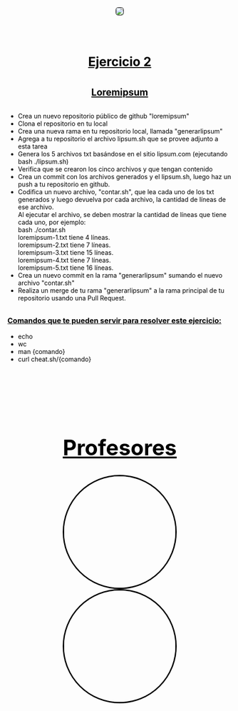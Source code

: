 <div style="display: flex; flex-direction: column; align-items: center;">
<img src="https://drive.google.com/uc?export=view&id=1QdVq3T3Ab1LW68y3YzaZ5LyemsJ0glon" style="border-radius: 30%; margin-bottom: 3rem; border: 1px solid black">
</div>
<div style="text-align: center">
    <h1 style="color: black; text-decoration: underline">Ejercicio 2<h1>
    <h2 style="color: black; text-decoration: underline; margin-bottom: 2rem"> Loremipsum<h2>
</div>

<div style="text-align: left; color: black">
    <ul>
        <li>Crea un nuevo repositorio público de github "loremipsum"</li>
        <li>Clona el repositorio en tu local</li>
        <li>Crea una nueva rama en tu repositorio local, llamada "generarlipsum"</li>
        <li>Agrega  a tu repositorio el archivo lipsum.sh que se provee adjunto a esta tarea</li>
        <li>Genera los 5 archivos txt basándose en el sitio lipsum.com (ejecutando bash ./lipsum.sh)</li>
        <li>Verifica que se crearon los cinco archivos y que tengan contenido</li>
        <li>Crea un commit con los archivos generados y el lipsum.sh, luego haz un push a tu repositorio en github.</li>
        <li>Codifica un nuevo archivo, "contar.sh", que lea cada uno de los txt generados y luego devuelva por cada archivo, la cantidad de líneas de ese archivo.<br>
        Al ejecutar el archivo, se deben mostrar la cantidad de líneas que tiene cada uno, por ejemplo:<br> 
        bash ./contar.sh<br>
        loremipsum-1.txt tiene 4 líneas.<br>
        loremipsum-2.txt tiene 7 líneas.<br>
        loremipsum-3.txt tiene 15 líneas.<br>
        loremipsum-4.txt tiene 7 líneas.<br>
        loremipsum-5.txt tiene 16 líneas.</li>
        <li>Crea un nuevo commit en la rama "generarlipsum" sumando el nuevo archivo "contar.sh"</li>
        <li>Realiza un merge de tu rama "generarlipsum" a la rama principal de tu repositorio usando una Pull Request.</li>
    </ul>
</div>

<div style="color: black">
    <h3 style="text-decoration: underline; margin-top: 2rem">Comandos que te pueden servir para resolver este ejercicio:</h3>
    <ul>
        <li>echo</li>
        <li>wc</li>
        <li>man {comando}</li>
        <li>curl cheat.sh/{comando}</li>
    </ul>
</div>

<div style="text-align: center; font-size: 24px">
    <h1 style="text-decoration: underline; color: black;  margin-top: 10rem">Profesores</h1>
</div>
<div style="display: flex; align-items: center; color: black; justify-content: space-around">
    <img src="https://drive.google.com/uc?export=view&id=1qlv-QjdNQz9szJ1DTpBRPhDfXJKuWkwP" style="border-radius: 50%; width: 250px; border: 3px solid black; float: left">
</div>
<div style="display: flex; align-items: center; color: black; justify-content: space-around">
    <img src="https://drive.google.com/uc?export=view&id=1sIlF1O7pn6nzaQTXA7NCFmltMedEp0TS" style="border-radius: 50%; width: 250px; border: 3px solid black; float: rigth">
</div>

